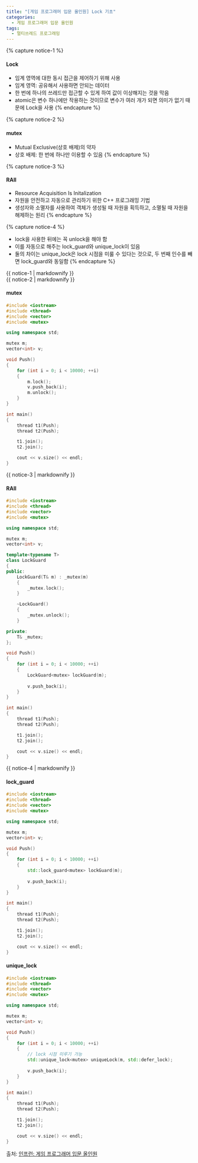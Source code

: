 ```yaml
---
title: "[게임 프로그래머 입문 올인원] Lock 기초"
categories:
  - 게임 프로그래머 입문 올인원
tags:
  - 멀티쓰레드 프로그래밍
---
```




{% capture notice-1 %}
#### Lock

* 임계 영역에 대한 동시 접근을 제어하기 위해 사용
* 임계 영역: 공유해서 사용하면 안되는 데이터
* 한 번에 하나의 쓰레드만 접근할 수 있게 하여 값이 이상해지는 것을 막음
* atomic은 변수 하나에만 작용하는 것이므로 변수가 여러 개가 되면 의미가 없기 때문에 Lock을 사용
{% endcapture %}

{% capture notice-2 %}
#### mutex

* Mutual Exclusive(상호 배제)의 약자
* 상호 배제: 한 번에 하나만 이용할 수 있음
{% endcapture %}

{% capture notice-3 %}
#### RAII

* Resource Acquisition Is Initalization
* 자원을 안전하고 자동으로 관리하기 위한 C++ 프로그래밍 기법
* 생성자와 소멸자를 사용하여 객체가 생성될 때 자원을 획득하고, 소멸될 때 자원을 해제하는 원리
{% endcapture %}

{% capture notice-4 %}
* lock을 사용한 뒤에는 꼭 unlock을 해야 함
* 이를 자동으로 해주는 lock_guard와 unique_lock이 있음
* 둘의 차이는 unique_lock은 lock 시점을 미룰 수 있다는 것으로, 두 번째 인수를 빼면 lock_guard와 동일함
{% endcapture %}

<div class="notice">
  {{ notice-1 | markdownify }}
</div>

<div class="notice">
  {{ notice-2 | markdownify }}
</div>

#### mutex

```cpp
#include <iostream>
#include <thread>
#include <vector>
#include <mutex>

using namespace std;

mutex m;
vector<int> v;

void Push()
{
	for (int i = 0; i < 10000; ++i)
	{
		m.lock();
		v.push_back(i);
		m.unlock();
	}
}

int main()
{
	thread t1(Push);
	thread t2(Push);

	t1.join();
	t2.join();

	cout << v.size() << endl;
}
```

<div class="notice">
  {{ notice-3 | markdownify }}
</div>

#### RAII

```cpp
#include <iostream>
#include <thread>
#include <vector>
#include <mutex>

using namespace std;

mutex m;
vector<int> v;

template<typename T>
class LockGuard
{
public:
	LockGuard(T& m) : _mutex(m)
	{
		_mutex.lock();
	}

	~LockGuard()
	{
		_mutex.unlock();
	}

private:
	T& _mutex;
};

void Push()
{
	for (int i = 0; i < 10000; ++i)
	{
		LockGuard<mutex> lockGuard(m);
		
		v.push_back(i);
	}
}

int main()
{
	thread t1(Push);
	thread t2(Push);

	t1.join();
	t2.join();

	cout << v.size() << endl;
}
```

<div class="notice">
  {{ notice-4 | markdownify }}
</div>

#### lock_guard

```cpp
#include <iostream>
#include <thread>
#include <vector>
#include <mutex>

using namespace std;

mutex m;
vector<int> v;

void Push()
{
	for (int i = 0; i < 10000; ++i)
	{
		std::lock_guard<mutex> lockGuard(m);
		
		v.push_back(i);
	}
}

int main()
{
	thread t1(Push);
	thread t2(Push);

	t1.join();
	t2.join();

	cout << v.size() << endl;
}
```

#### unique_lock

```cpp
#include <iostream>
#include <thread>
#include <vector>
#include <mutex>

using namespace std;

mutex m;
vector<int> v;

void Push()
{
	for (int i = 0; i < 10000; ++i)
	{
		// lock 시점 미루기 가능
		std::unique_lock<mutex> uniqueLock(m, std::defer_lock);
		
		v.push_back(i);
	}
}

int main()
{
	thread t1(Push);
	thread t2(Push);

	t1.join();
	t2.join();

	cout << v.size() << endl;
}
```

출처: [인프런: 게임 프로그래머 입문 올인원][source]

[source]: https://www.inflearn.com/course/%EA%B2%8C%EC%9E%84-%ED%94%84%EB%A1%9C%EA%B7%B8%EB%9E%98%EB%A8%B8-%EC%9E%85%EB%AC%B8-%EC%98%AC%EC%9D%B8%EC%9B%90-rookiss/dashboard
